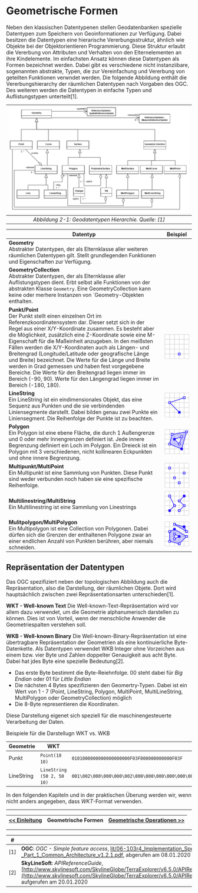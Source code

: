 # Geometrische Formen

Neben den klassischen Datentypenen stellen Geodatenbanken spezielle Datentypen zum Speichern von Geoinformationen zur Verfügung. Dabei besitzen die Datentypen eine hierarische Vererbungsstruktur, ähnlich wie Objekte bei der Objektorientieren Programmierung. Diese Struktur erlaubt die Vererbung von Attributen und Verhalten von den Elternelementen an ihre Kindelemente. Im einfachsten Ansatz können diese Datentypen als Formen bezeichnet werden. Dabei gibt es verschiedene nicht instanziibare, sogenannten abstrakte, Typen, die zur Vereinfachung und Vererbung von geteilten Funktionen verwndet werden. Die folgende Abbildung enthält die Vererbungshierarchy der räumlichen Datentypen nach Vorgaben des OGC. Des weiteren werden die Datentypen in einfache Typen und Auflistungstypen unterteilt[1].

|![ogc_datatype_hierarchiy](img/ogc_hierarchiy.png)|
|:--:|
|*Abbildung 2-1: Geodatentypen Hierarchie. Quelle: [1]*|

| Datentyp | Beispiel
|------ | -----------
| **Geometry**<br/> Abstrakter Datentypen, der als Elternklasse aller weiteren räumlichen Datentypen gilt. Stellt grundlegenden Funktionen und Eigenschaften zur Verfügung.
| **GeometryCollection**<br/> Abstrakter Datentypen, der als Elternklasse aller Auflistungstypen dient. Erbt selbst alle Funktionen von der abstrakten Klasse `Geometry`. Eine GeometryCollection kann keine oder merhere Instanzen von `Geometry-Objekten enthalten.
|**Punkt/Point**<br/> Der Punkt stellt einen einzelnen Ort im Referenzkoordinatensystem dar. Dieser setzt sich in der Regel aus einer X/Y-Koordinate zusammen. Es besteht aber die Möglichkeit, zusätzlich eine Z-Koordinate sowie eine M-Eigenschaft für die Maßeinheit anzugeben. In den meißsten Fällen werden die X/Y-Koordinaten auch als Längen- und Breitengrad (Longitude/Latitude oder geografische Länge und Breite) bezeichnet. Die Werte für die Länge und Breite werden in Grad gemessen und haben fest vorgegebene Bereiche.  Die Werte für den Breitengrad liegen immer im Bereich (-90, 90). Werte für den Längengrad liegen immer im Bereich (-180, 180). | ![Punkte](img/point.png)
|**LineString**<br/>Ein LineString ist ein eindimensionales Objekt, das eine Sequenz aus Punkten und die sie verbindenden Liniensegmente darstellt. Dabei bilden genau zwei Punkte ein Liniensegment. Die Reihenfolge der Punkte ist zu beachten. | ![Linestring](img/linestring.png)
|**Polygon**<br/> Ein Polygon ist eine ebene Fläche, die durch 1 Außengrenze und 0 oder mehr Innengrenzen definiert ist. Jede innere Begrenzung definiert ein Loch im Polygon. Ein Dreieck ist ein Polygon mit 3 verschiedenen, nicht kollinearen Eckpunkten und ohne innere Begrenzung.| ![polygon](img/polygon.png)
|**Multipunkt/MultiPoint**<br/> Ein Multipunkt ist eine Sammlung von Punkten. Diese Punkt sind weder verbunden noch haben sie eine spezifische Reihenfolge.  | ![multipoint](img/multipoint.png)
|**Multilinestring/MultiString**<br/> Ein Multilinestring ist eine Sammlung von Linestrings  | ![Punkte](img/multilinestring.png)
|**Mulitpolygon/MultiPolygon**<br/> Ein Multipolygon ist eine Collection von Polygonen. Dabei dürfen sich die Grenzen der enthaltenen Polygone zwar an einer endlichen Anzahl von Punkten berühren, aber niemals schneiden.    | ![Punkte](img/multipolygon.png)

## Repräsentation der Datentypen

Das OGC spezifiziert neben der topologischen Abbildung auch die Repräsentation, also die Darstellung, der räumlichen Objete. Dort wird hauptsächlich zwischen zwei Repräsentationsarten unterschieden[1].

**WKT - Well-known Text**
Die Well-known-Text-Repräsentation wird vor allem dazu verwendet, um die Geometrie alphanumerisch darstellen zu können. Dies ist von Vorteil, wenn der menschliche Anwender die Geometriespalten verstehen soll.

**WKB - Well-known Binary**
Die Well-known-Binary-Repräsentation ist eine übertragbare Repräsentation der Geometrien als eine kontinuierliche Byte-Datenkette. Als Datentypen verwendet WKB Integer ohne Vorzeichen aus einem bzw. vier Byte und Zahlen doppelter Genauigkeit aus acht Byte. Dabei hat jdes Byte eine spezielle Bedeutung[2].

- Das erste Byte bestimmt die Byte-Reiehnfolge. 00 steht dabei für *Big Endian* oder 01 für *Little Endian*
- Die nächsten 4 Bytes spezifizieren den Geomertry-Typen. Dabei ist ein Wert von 1 - 7 (Point, LineString, Polygon, MultiPoint, MultiLineString, MultiPolygon oder GeometryCollection) möglich
- Die 8-Byte representieren die Koordinaten.

Diese Darstellung eigenet sich speziell für die maschinengesteuerte Verarbeitung der Daten.

Beispiele für die Darstellugn WKT vs. WKB

| Geometrie | WKT | WKB
|------ | -------------------- | -------
| Punkt| `Point(10 10)` | `0101000000000000000000F03F000000000000F03F`
| LineString| `LineString (50 2, 50 10)` | `001\002\000\000\000\002\000\000\000\000\000\000\000\000\000I@\000\000\000\000\000\000\000@\000\000\000\000\000\000I@\000\000\000\000\000\000$@`

In den folgenden Kapiteln und in der praktischen Überung werden wir, wenn nicht anders angegeben, dass *WKT*-Format verwenden.

---

| [<< Einleitung](01_introduction.md) | Geometrische Formen | [Geometrische Operationen >>](03_operations.md) |
|------------------------------------|------------|-------------------------------------|

---

| #   | Literatur            |
| --- |--------------------------------------------------------------------------------------------------------------------------------------------------------------------------------------------------|
| [1] | **OGC**: *OGC -  Simple feature access*, [lit/06-103r4_Implementation_Specification_for_Geographic_Information_-_Simple_feature_access_-_Part_1_Common_Architecture_v1.2.1.pdf](lit/06-103r4_Implementation_Specification_for_Geographic_Information_-_Simple_feature_access_-_Part_1_Common_Architecture_v1.2.1.pdf), abgerufen am 08.01.2020  |
| [2] | **SkyLineSoft**: *APIReferenceGuide*,  [http://www.skylinesoft.com/SkylineGlobe/TerraExplorer/v6.5.0/APIReferenceGuide/Well_Known_Text_and_Well_Known_Binary_WKT_and_WKB.htm](http://www.skylinesoft.com/SkylineGlobe/TerraExplorer/v6.5.0/APIReferenceGuide/Well_Known_Text_and_Well_Known_Binary_WKT_and_WKB.htm), aufgerufen am 20.01.2020  |